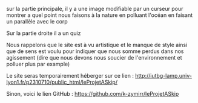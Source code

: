 sur la partie principale, il y a une image modifiable par un curseur pour montrer a quel point nous faisons à la nature en polluant l'océan en faisant un parallèle avec le corp

Sur la partie droite il a un quiz

Nous rappelons que le site est à vu artistique et le manque de style ainsi que de sens est voulu pour indiquer que nous somme perdus dans nos agissement (dire que nous devons nous soucier de l'environnement et polluer plus par example)

Le site seras temporairement héberger sur ce lien :
http://iutbg-lamp.univ-lyon1.fr/p2310710/public_html/leProjetASkip/

Sinon, voici le lien GitHub :
https://github.com/k-zymirr/leProjetASkip